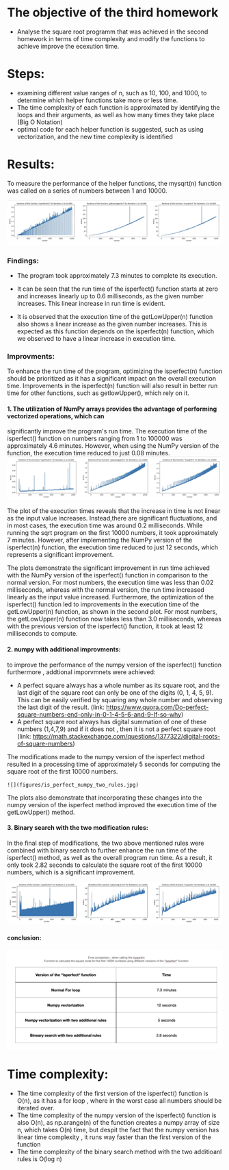 # The objective of the third homework
* Analyse the square root programm that was achieved in the second homework in terms of time complexity and modify the functions to achieve improve the ecexution time. 

# Steps: 
* examining different value ranges of n, such as 10, 100, and 1000, to determine which helper functions take more or less time. 
* The time complexity of each function is approximated by identifying the loops and their arguments, as well as how many times they take place (Big O Notation)
* optimal code for each helper function is suggested, such as using vectorization, and the new time complexity is identified

# Results: 
   To measure the performance of the helper functions, the mysqrt(n) function was called on a series of numbers between 1 and 10000.
   
   ![](figures/is_perfect.jpg)
   
   ### Findings: 
   
   * The program took approximately 7.3 minutes to complete its execution. 

   * It can be seen that the run time of the isperfect() function starts at zero and increases linearly up to 0.6 milliseconds, as the given number increases. This linear increase in run time is evident.
   
   * It is observed that the execution time of the getLowUpper(n) function also shows a linear increase as the given number increases. This is expected as this function depends on the isperfect(n) function, which we observed to have a linear increase in execution time.
   
   
  ### Improvments: 
To enhance the run time of the program, optimizing the isperfect(n) function should be prioritized as it has a significant impact on the overall execution time. Improvements in the isperfect(n) function will also result in better run time for other functions, such as getlowUpper(), which rely on it.
#### 1. The utilization of NumPy arrays provides the advantage of performing vectorized operations, which can    
  significantly improve the program's run time.
  The execution time of the isperfect() function on numbers ranging from 1 to 100000 was approximately 4.6 minutes.   However, when using the NumPy version of the function, the execution time reduced to just 0.08 minutes. 
  ![](figures/is_perfect_numpy_version.jpg)
  
  The plot of the execution times reveals that the increase in time is not linear as the input value increases. 
  Instead,there are significant fluctuations, and in most cases, the execution time was around 0.2 milliseconds.
  While running the sqrt program on the first 10000 numbers, it took approximately 7 minutes. However, after
  implementing the NumPy version of the isperfect(n) function, the execution time reduced to just 12 seconds, which 
  represents a significant improvement.
         
  The plots demonstrate the significant improvement in run time achieved with the NumPy version of the isperfect() function in comparison to the normal version. For most numbers, the execution time was less than 0.02 milliseconds, whereas with the normal version, the run time increased linearly as the input value increased. Furthermore, the optimization of the isperfect() function led to improvements in the execution time of the getLowUpper(n) function, as shown in the second plot. For most numbers, the getLowUpper(n) function now takes less than 3.0 milliseconds, whereas with the previous version of the isperfect() function, it took at least 12 milliseconds to compute.
       
       
#### 2. numpy with additional improvments: 
  
  to improve the performance of the numpy version of the isperfect() function furthermore , addtional imporvmnets were achieved: 
   * A perfect square always has a whole number as its square root, and the last digit of the square root can only be one of the digits (0, 1, 4, 5, 9). This can be easily verified by squaring any whole number and observing the last digit of the result. (link: https://www.quora.com/Do-perfect-square-numbers-end-only-in-0-1-4-5-6-and-9-If-so-why)
   * A perfect square root always has digital summation of one of these numbers (1,4,7,9) and if it does not , then it is not a perfect square root (link: https://math.stackexchange.com/questions/1377322/digital-roots-of-square-numbers)

   The modifications made to the numpy version of the isperfect method resulted in a processing time of approximately 5 seconds for computing the square root of the first 10000 numbers. 
   
    ![](figures/is_perfect_numpy_two_rules.jpg) 
   The plots also demonstrate that incorporating these changes into the numpy version of the isperfect method improved the execution time of the getLowUpper() method.
             
             
#### 3. Binary search with the two modification rules:

  In the final step of modifications, the two above mentioned rules were combined with binary search to further enhance the run time of the isperfect() method, as well as the overall program run time. As a result, it only took 2.82 seconds to calculate the square root of the first 10000 numbers, which is a significant improvement.
  
![](figures/is_perfect_binary_search_two_rules.jpg)  
        
        
#### conclusion: 
 ![](figures/time_comparison.jpg) 

# Time complexity: 
      
* The time complexity of the first version of the isperfect() function is O(n), as it has a for loop , where in the worst case all numbers should be iterated over. 
* The time complexity of the numpy version of the isperfect() function is also O(n), as
  np.arange(n) of the function creates a numpy array of size n, which takes O(n) time, but despit the fact that the numpy version has linear time complexity , it runs way faster than the first version of the function
* The time complexity of the binary search method with the two additioanl rules is O(log n)   
        
   
